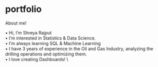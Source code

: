 # portfolio
About me!

• Hi, I’m Shreya Rajput \
• I’m interested in Statistics & Data Science.\
• I’m always learning SQL & Machine Learning \
• I have 3 years of experience in the Oil and Gas Industry, analyzing the drilling operations and optimizing them. \
• I love creating Dashboards! \
